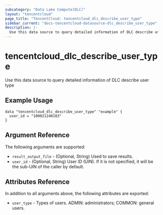 ```yaml
---
subcategory: "Data Lake Compute(DLC)"
layout: "tencentcloud"
page_title: "TencentCloud: tencentcloud_dlc_describe_user_type"
sidebar_current: "docs-tencentcloud-datasource-dlc_describe_user_type"
description: |-
  Use this data source to query detailed information of DLC describe user type
---
```


# tencentcloud_dlc_describe_user_type

Use this data source to query detailed information of DLC describe user type

## Example Usage

```hcl
data "tencentcloud_dlc_describe_user_type" "example" {
  user_id = "100021240183"
}
```

## Argument Reference

The following arguments are supported:

* `result_output_file` - (Optional, String) Used to save results.
* `user_id` - (Optional, String) User ID (UIN). If it is not specified, it will be the sub-UIN of the caller by default.

## Attributes Reference

In addition to all arguments above, the following attributes are exported:

* `user_type` - Types of users. ADMIN: administrators; COMMON: general users.


